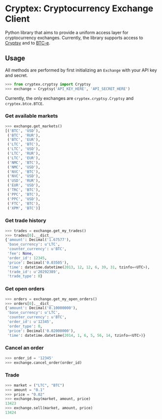 Cryptex: Cryptocurrency Exchange Client
=======================================

Python library that aims to provide a uniform access layer for cryptocurrency exchanges.  Currently, the library supports access to [Cryptsy][1] and to [BTC-e][2].

Usage
-----

All methods are performed by first initializing an `Exchange` with your API key and secret.

```python
>>> from cryptex.cryptsy import Cryptsy
>>> exchange = Cryptsy('API_KEY_HERE', 'API_SECRET_HERE')
```

Currently, the only exchanges are `cryptex.cryptsy.Cryptsy` and `cryptex.btce.BTCE`.

### Get available markets

```python
>>> exchange.get_markets()
[('BTC', 'USD'),
 ('BTC', 'RUR'),
 ('BTC', 'EUR'),
 ('LTC', 'BTC'),
 ('LTC', 'USD'),
 ('LTC', 'RUR'),
 ('LTC', 'EUR'),
 ('NMC', 'BTC'),
 ('NMC', 'USD'),
 ('NVC', 'BTC'),
 ('NVC', 'USD'),
 ('USD', 'RUR'),
 ('EUR', 'USD'),
 ('TRC', 'BTC'),
 ('PPC', 'BTC'),
 ('PPC', 'USD'),
 ('FTC', 'BTC'),
 ('XPM', 'BTC')]
```

### Get trade history

```python
>>> trades = exchange.get_my_trades()
>>> trades[0].__dict__
{'amount': Decimal('1.67577'),
 'base_currency': u'LTC',
 'counter_currency': u'BTC',
 'fee': None,
 'order_id': 12345,
 'price': Decimal('0.03505'),
 'time': datetime.datetime(2013, 12, 12, 6, 39, 31, tzinfo=<UTC>),
 'trade_id': u'20292389',
 'trade_type': 0}
```

### Get open orders

```python
>>> orders = exchange.get_my_open_orders()
>>> orders[0].__dict__
{'amount': Decimal('0.10000000'),
 'base_currency': u'LTC',
 'counter_currency': u'BTC',
 'order_id': u'12345',
 'order_type': 0,
 'price': Decimal('0.02000000'),
 'time': datetime.datetime(2014, 1, 6, 5, 56, 14, tzinfo=<UTC>)}
```

### Cancel an order

```python
>>> order_id = '12345'
>>> exchange.cancel_order(order_id)
```

### Trade

```python
>>> market = ("LTC", "BTC")
>>> amount = "0.1"
>>> price = "0.02"
>>> exchange.buy(market, amount, price)
13423
>>> exchange.sell(market, amount, price)
13424
```

[1]: https://www.cryptsy.com/
[2]: https://btc-e.com/
